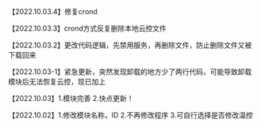【2022.10.03.4】修复crond

【2022.10.03.3】crond方式反复删除本地云控文件

【2022.10.03.2】更改代码逻辑，先禁用服务，再删除文件，防止删除文件又被下载回来

【2022.10.03-1】紧急更新，突然发现卸载的地方少了两行代码，可能导致卸载模块后无法恢复云控，现已加上

【2022.10.03】1.模块完善 2.快点更新！

【2022.10.02】1.修改模块名称，ID 2.不再修改程序 3.可自行选择是否修改温控
